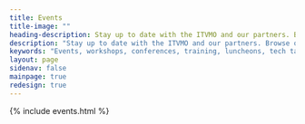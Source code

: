 ```yaml
---
title: Events
title-image: ""
heading-description: Stay up to date with the ITVMO and our partners. Browse our event logs and calendar to learn more about, and register for, upcoming events. Review the past events tab to discover our event archives.
description: "Stay up to date with the ITVMO and our partners. Browse our event logs and calendar to learn more about, and register for, upcoming events. Review the past events tab to discover our event archives."
keywords: "Events, workshops, conferences, training, luncheons, tech talks, innovation, collaboration, calendar, meeting"
layout: page
sidenav: false
mainpage: true
redesign: true
---
```

<section id="main-page-content" class=" main-page-content-no-padding usa-graphic-list margin-bottom-4 grid-container padding-0">
  <section id="page-directory" class="grid-container padding-0"></section>
  <div class="grid-container grid-container margin-0 padding-0">
          {% include events.html %}
  </div>
</section>



